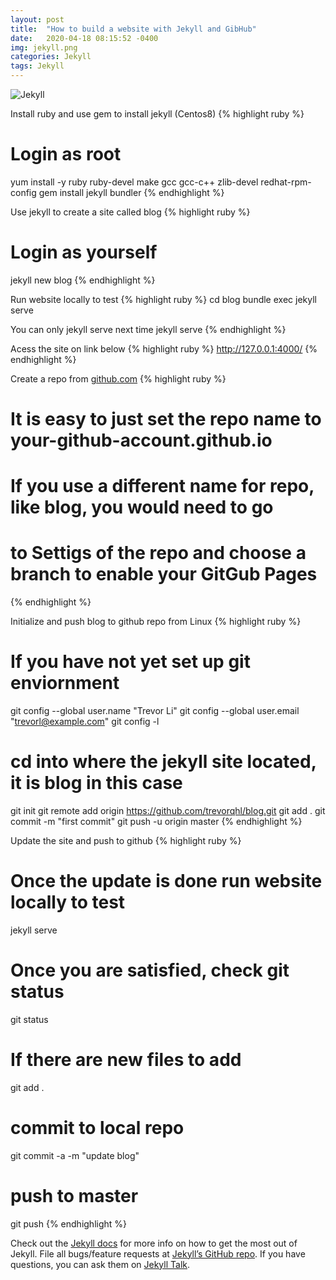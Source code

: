 ```yaml
---
layout: post
title:  "How to build a website with Jekyll and GibHub"
date:   2020-04-18 08:15:52 -0400
img: jekyll.png
categories: Jekyll
tags: Jekyll
---
```


![Jekyll]({{site.baseurl}}/images/jekyll.png)

Install ruby and use gem to install jekyll (Centos8)
{% highlight ruby %}
# Login as root
yum install -y ruby ruby-devel make gcc gcc-c++ zlib-devel redhat-rpm-config
gem install jekyll bundler
{% endhighlight %}

Use jekyll to create a site called blog
{% highlight ruby %}
# Login as yourself
jekyll new blog
{% endhighlight %}


Run website locally to test
{% highlight ruby %}
cd blog
bundle exec jekyll serve

You can only jekyll serve next time
jekyll serve
{% endhighlight %}

Acess the site on link below
{% highlight ruby %}
http://127.0.0.1:4000/
{% endhighlight %}

Create a repo from [github.com]
{% highlight ruby %}
# It is easy to just set the repo name to your-github-account.github.io
# If you use a different name for repo, like blog, you would need to go
# to Settigs of the repo and choose a branch to enable your GitGub Pages 
{% endhighlight %}

Initialize and push blog to github repo from Linux
{% highlight ruby %}

# If you have not yet set up git enviornment
git config --global user.name "Trevor Li"
git config --global user.email "trevorl@example.com"
git config -l

# cd into where the jekyll site located, it is blog in this case 
git init
git remote add origin https://github.com/trevorqhl/blog.git
git add .
git commit -m "first commit"
git push -u origin master
{% endhighlight %}

Update the site and push to github 
{% highlight ruby %}
# Once the update is done run website locally to test
jekyll serve

# Once you are satisfied, check git status
git status

# If there are new files to add
git add .

# commit to local repo
git commit -a -m "update blog"

# push to master
git push 
{% endhighlight %}


Check out the [Jekyll docs][jekyll-docs] for more info on how to get the most out of Jekyll. File all bugs/feature requests at [Jekyll’s GitHub repo][jekyll-gh]. If you have questions, you can ask them on [Jekyll Talk][jekyll-talk].

[jekyll-docs]: https://jekyllrb.com/docs/home
[jekyll-gh]:   https://github.com/jekyll/jekyll
[jekyll-talk]: https://talk.jekyllrb.com/
[github.com]: https://github.com/trevorqhl/blog
